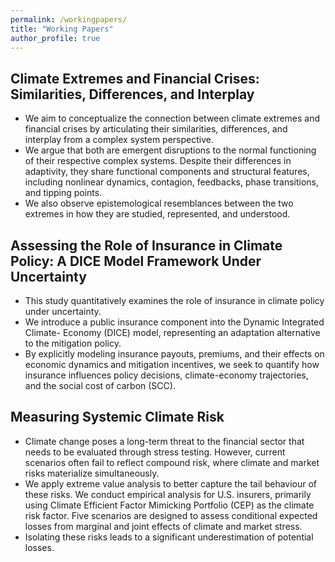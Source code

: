 ```yaml
---
permalink: /workingpapers/
title: "Working Papers"
author_profile: true
---
```


Climate Extremes and Financial Crises: Similarities, Differences, and Interplay
---
* We aim to conceptualize the connection between climate extremes and financial crises by
articulating their similarities, differences, and interplay from a complex system perspective. 
* We argue that both are emergent disruptions to the normal functioning of their respective complex systems. Despite their differences in adaptivity, they share functional components and structural features, including nonlinear dynamics, contagion, feedbacks, phase transitions, and tipping points.
* We also observe epistemological resemblances between the two extremes in how they are studied, represented, and understood.

Assessing the Role of Insurance in Climate Policy: A DICE Model Framework Under Uncertainty
---
* This study quantitatively examines the role of insurance in climate policy under uncertainty.
* We introduce a public insurance component into the Dynamic Integrated Climate-
Economy (DICE) model, representing an adaptation alternative to the mitigation policy.
* By explicitly modeling insurance payouts, premiums, and their effects on
economic dynamics and mitigation incentives, we seek to quantify how insurance influences
policy decisions, climate-economy trajectories, and the social cost of carbon (SCC).

Measuring Systemic Climate Risk
---
* Climate change poses a long-term threat to the financial sector that needs to be evaluated through stress testing. However, current scenarios often fail to reflect compound risk, where climate and market risks materialize simultaneously. 
* We apply extreme value analysis to better capture the tail behaviour of these risks. We conduct empirical analysis for U.S. insurers, primarily using Climate Efficient Factor Mimicking Portfolio (CEP) as the climate risk factor. Five scenarios are designed to assess conditional expected losses from marginal and joint effects of climate and market stress.
* Isolating these risks leads to a significant underestimation of potential losses.
